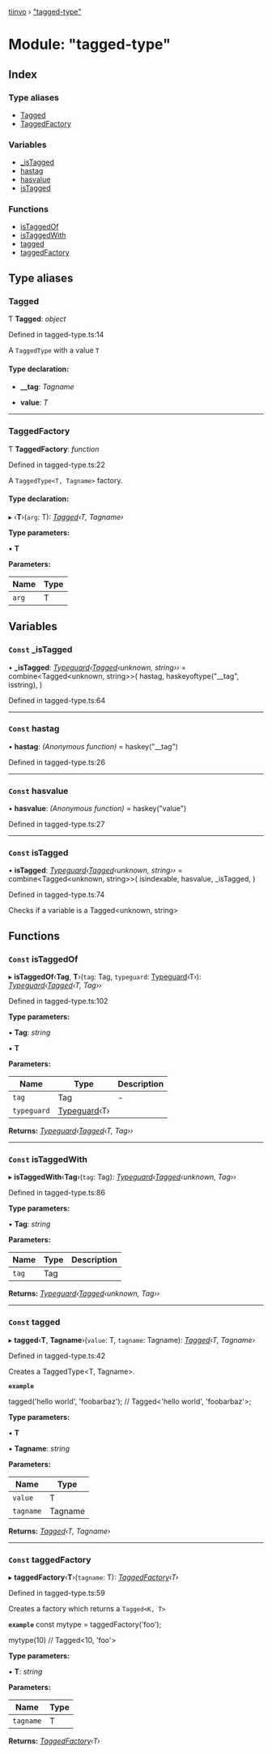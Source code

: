 [tiinvo](../README.md) › ["tagged-type"](_tagged_type_.md)

# Module: "tagged-type"

## Index

### Type aliases

* [Tagged](_tagged_type_.md#tagged)
* [TaggedFactory](_tagged_type_.md#taggedfactory)

### Variables

* [_isTagged](_tagged_type_.md#const-_istagged)
* [hastag](_tagged_type_.md#const-hastag)
* [hasvalue](_tagged_type_.md#const-hasvalue)
* [isTagged](_tagged_type_.md#const-istagged)

### Functions

* [isTaggedOf](_tagged_type_.md#const-istaggedof)
* [isTaggedWith](_tagged_type_.md#const-istaggedwith)
* [tagged](_tagged_type_.md#const-tagged)
* [taggedFactory](_tagged_type_.md#const-taggedfactory)

## Type aliases

###  Tagged

Ƭ **Tagged**: *object*

Defined in tagged-type.ts:14

A `TaggedType` with a value `T`

#### Type declaration:

* **__tag**: *Tagname*

* **value**: *T*

___

###  TaggedFactory

Ƭ **TaggedFactory**: *function*

Defined in tagged-type.ts:22

A `TaggedType<T, Tagname>` factory.

#### Type declaration:

▸ ‹**T**›(`arg`: T): *[Tagged](_tagged_type_.md#tagged)‹T, Tagname›*

**Type parameters:**

▪ **T**

**Parameters:**

Name | Type |
------ | ------ |
`arg` | T |

## Variables

### `Const` _isTagged

• **_isTagged**: *[Typeguard](_typeguards_.md#typeguard)‹[Tagged](_tagged_type_.md#tagged)‹unknown, string››* = combine<Tagged<unknown, string>>(
  hastag,
  haskeyoftype("__tag", isstring),
)

Defined in tagged-type.ts:64

___

### `Const` hastag

• **hastag**: *(Anonymous function)* = haskey("__tag")

Defined in tagged-type.ts:26

___

### `Const` hasvalue

• **hasvalue**: *(Anonymous function)* = haskey("value")

Defined in tagged-type.ts:27

___

### `Const` isTagged

• **isTagged**: *[Typeguard](_typeguards_.md#typeguard)‹[Tagged](_tagged_type_.md#tagged)‹unknown, string››* = combine<Tagged<unknown, string>>(
  isindexable,
  hasvalue,
  _isTagged,
)

Defined in tagged-type.ts:74

Checks if a variable is a Tagged<unknown, string>

## Functions

### `Const` isTaggedOf

▸ **isTaggedOf**‹**Tag**, **T**›(`tag`: Tag, `typeguard`: [Typeguard](_typeguards_.md#typeguard)‹T›): *[Typeguard](_typeguards_.md#typeguard)‹[Tagged](_tagged_type_.md#tagged)‹T, Tag››*

Defined in tagged-type.ts:102

**Type parameters:**

▪ **Tag**: *string*

▪ **T**

**Parameters:**

Name | Type | Description |
------ | ------ | ------ |
`tag` | Tag | - |
`typeguard` | [Typeguard](_typeguards_.md#typeguard)‹T› |   |

**Returns:** *[Typeguard](_typeguards_.md#typeguard)‹[Tagged](_tagged_type_.md#tagged)‹T, Tag››*

___

### `Const` isTaggedWith

▸ **isTaggedWith**‹**Tag**›(`tag`: Tag): *[Typeguard](_typeguards_.md#typeguard)‹[Tagged](_tagged_type_.md#tagged)‹unknown, Tag››*

Defined in tagged-type.ts:86

**Type parameters:**

▪ **Tag**: *string*

**Parameters:**

Name | Type | Description |
------ | ------ | ------ |
`tag` | Tag |   |

**Returns:** *[Typeguard](_typeguards_.md#typeguard)‹[Tagged](_tagged_type_.md#tagged)‹unknown, Tag››*

___

### `Const` tagged

▸ **tagged**‹**T**, **Tagname**›(`value`: T, `tagname`: Tagname): *[Tagged](_tagged_type_.md#tagged)‹T, Tagname›*

Defined in tagged-type.ts:42

Creates a TaggedType<T, Tagname>.

**`example`** 

tagged('hello world', 'foobarbaz'); // Tagged<'hello world', 'foobarbaz'>;

**Type parameters:**

▪ **T**

▪ **Tagname**: *string*

**Parameters:**

Name | Type |
------ | ------ |
`value` | T |
`tagname` | Tagname |

**Returns:** *[Tagged](_tagged_type_.md#tagged)‹T, Tagname›*

___

### `Const` taggedFactory

▸ **taggedFactory**‹**T**›(`tagname`: T): *[TaggedFactory](_tagged_type_.md#taggedfactory)‹T›*

Defined in tagged-type.ts:59

Creates a factory which returns a `Tagged<K, T>`

**`example`** 
const mytype = taggedFactory('foo');

mytype(10) // Tagged<10, 'foo'>

**Type parameters:**

▪ **T**: *string*

**Parameters:**

Name | Type |
------ | ------ |
`tagname` | T |

**Returns:** *[TaggedFactory](_tagged_type_.md#taggedfactory)‹T›*
